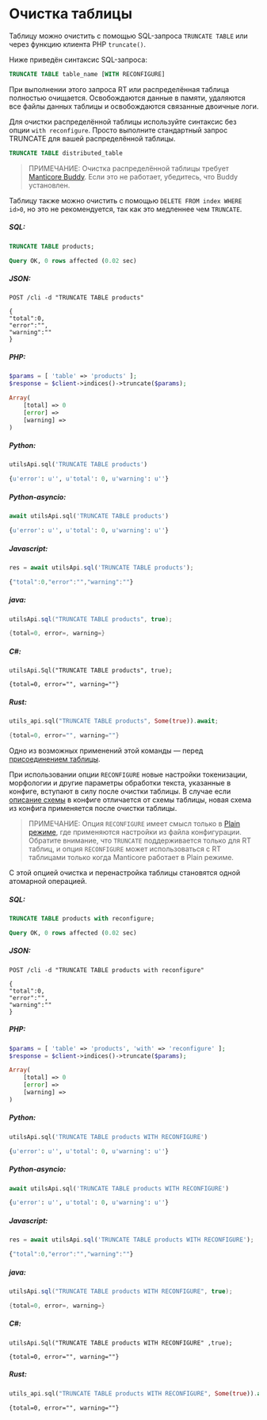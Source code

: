 # Очистка таблицы

<!-- example truncate -->

Таблицу можно очистить с помощью SQL-запроса `TRUNCATE TABLE` или через функцию клиента PHP `truncate()`.

Ниже приведён синтаксис SQL-запроса:

```sql
TRUNCATE TABLE table_name [WITH RECONFIGURE]
```

При выполнении этого запроса RT или распределённая таблица полностью очищается. Освобождаются данные в памяти, удаляются все файлы данных таблицы и освобождаются связанные двоичные логи.

Для очистки распределённой таблицы используйте синтаксис без опции `with reconfigure`. Просто выполните стандартный запрос TRUNCATE для вашей распределённой таблицы.

```sql
TRUNCATE TABLE distributed_table
```

> ПРИМЕЧАНИЕ: Очистка распределённой таблицы требует [Manticore Buddy](../Installation/Manticore_Buddy.md). Если это не работает, убедитесь, что Buddy установлен.

Таблицу также можно очистить с помощью `DELETE FROM index WHERE id>0`, но это не рекомендуется, так как это медленнее чем `TRUNCATE`.

<!-- intro -->
##### SQL:
<!-- request SQL -->

```sql
TRUNCATE TABLE products;
```
<!-- response SQL -->

```sql
Query OK, 0 rows affected (0.02 sec)
```

<!-- intro -->
##### JSON:

<!-- request JSON -->

```http
POST /cli -d "TRUNCATE TABLE products"
```

<!-- response JSON -->
```http
{
"total":0,
"error":"",
"warning":""
}
```

<!-- intro -->
##### PHP:

<!-- request PHP -->

```php
$params = [ 'table' => 'products' ];
$response = $client->indices()->truncate($params);
```

<!-- response PHP -->
```php
Array(
    [total] => 0
    [error] =>
    [warning] =>
)
```
<!-- intro -->
##### Python:

<!-- request Python -->

```python
utilsApi.sql('TRUNCATE TABLE products')
```

<!-- response Python -->
```python
{u'error': u'', u'total': 0, u'warning': u''}
```

<!-- intro -->
##### Python-asyncio:

<!-- request Python-asyncio -->

```python
await utilsApi.sql('TRUNCATE TABLE products')
```

<!-- response Python-asyncio -->
```python
{u'error': u'', u'total': 0, u'warning': u''}
```

<!-- intro -->
##### Javascript:

<!-- request javascript -->

```javascript
res = await utilsApi.sql('TRUNCATE TABLE products');
```

<!-- response javascript -->
```javascript
{"total":0,"error":"","warning":""}
```

<!-- intro -->
##### java:

<!-- request Java -->

```java
utilsApi.sql("TRUNCATE TABLE products", true);
```

<!-- response Java -->
```java
{total=0, error=, warning=}
```

<!-- intro -->
##### C#:

<!-- request C# -->

```clike
utilsApi.Sql("TRUNCATE TABLE products", true);
```

<!-- response C# -->
```clike
{total=0, error="", warning=""}
```

<!-- intro -->
##### Rust:

<!-- request Rust -->

```rust
utils_api.sql("TRUNCATE TABLE products", Some(true)).await;
```

<!-- response Rust -->
```rust
{total=0, error="", warning=""}
```

<!-- end -->

Одно из возможных применений этой команды — перед [присоединением таблицы](Data_creation_and_modification/Adding_data_from_external_storages/Adding_data_to_tables/Attaching_one_table_to_another.md).

<!-- example truncate with RECONFIGURE -->

При использовании опции `RECONFIGURE` новые настройки токенизации, морфологии и другие параметры обработки текста, указанные в конфиге, вступают в силу после очистки таблицы. В случае если [описание схемы](Creating_a_table/Data_types.md) в конфиге отличается от схемы таблицы, новая схема из конфига применяется после очистки таблицы.

> ПРИМЕЧАНИЕ: Опция `RECONFIGURE` имеет смысл только в [Plain режиме](Read_this_first#Real-time-mode-vs-plain-mode), где применяются настройки из файла конфигурации. Обратите внимание, что `TRUNCATE` поддерживается только для RT таблиц, и опция `RECONFIGURE` может использоваться с RT таблицами только когда Manticore работает в Plain режиме.

С этой опцией очистка и перенастройка таблицы становятся одной атомарной операцией.

<!-- intro -->
##### SQL:
<!-- request SQL -->

```sql
TRUNCATE TABLE products with reconfigure;
```
<!-- response SQL -->

```sql
Query OK, 0 rows affected (0.02 sec)
```

<!-- intro -->
##### JSON:

<!-- request HTTP -->

```http
POST /cli -d "TRUNCATE TABLE products with reconfigure"
```

<!-- response HTTP -->
```http
{
"total":0,
"error":"",
"warning":""
}
```

<!-- intro -->
##### PHP:

<!-- request PHP -->

```php
$params = [ 'table' => 'products', 'with' => 'reconfigure' ];
$response = $client->indices()->truncate($params);
```

<!-- response PHP -->
```php
Array(
    [total] => 0
    [error] =>
    [warning] =>
)
```
<!-- intro -->
##### Python:

<!-- request Python -->

```python
utilsApi.sql('TRUNCATE TABLE products WITH RECONFIGURE')
```

<!-- response Python -->
```python
{u'error': u'', u'total': 0, u'warning': u''}
```

<!-- intro -->
##### Python-asyncio:

<!-- request Python-asyncio -->

```python
await utilsApi.sql('TRUNCATE TABLE products WITH RECONFIGURE')
```

<!-- response Python-asyncio -->
```python
{u'error': u'', u'total': 0, u'warning': u''}
```

<!-- intro -->
##### Javascript:

<!-- request javascript -->

```javascript
res = await utilsApi.sql('TRUNCATE TABLE products WITH RECONFIGURE');
```

<!-- response javascript -->
```javascript
{"total":0,"error":"","warning":""}
```

<!-- intro -->
##### java:

<!-- request Java -->

```java
utilsApi.sql("TRUNCATE TABLE products WITH RECONFIGURE", true);
```

<!-- response Java -->
```java
{total=0, error=, warning=}
```

<!-- intro -->
##### C#:

<!-- request C# -->

```clike
utilsApi.Sql("TRUNCATE TABLE products WITH RECONFIGURE" ,true);
```

<!-- response C# -->
```clike
{total=0, error="", warning=""}
```

<!-- intro -->
##### Rust:

<!-- request Rust -->

```rust
utils_api.sql("TRUNCATE TABLE products WITH RECONFIGURE", Some(true)).await;
```

<!-- response C# -->
```clike
{total=0, error="", warning=""}
```

<!-- end -->
<!-- proofread -->

